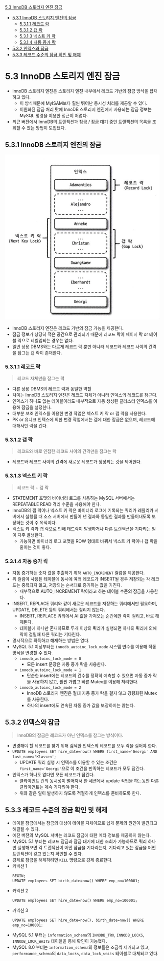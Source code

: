 [5.3 InnoDB 스토리지 엔진 잠금](#53-innodb-스토리지-엔진-잠금)
- [5.3.1 InnoDB 스토리지 엔진의 잠금](#531-innodb-스토리지-엔진의-잠금)
    - [5.3.1.1 레코드 락](#5311-레코드-락)
    - [5.3.1.2 갭 락](#5312-갭-락)
    - [5.3.1.3 넥스트 키 락](#5313-넥스트-키-락)
    - [5.3.1.4 자동 증가 락](#5314-자동-증가-락)
- [5.3.2 인덱스와 잠금](#532-인덱스와-잠금)
- [5.3.3 레코드 수준의 잠금 확인 및 해제](#533-레코드-수준의-잠금-확인-및-해제)

# 5.3 InnoDB 스토리지 엔진 잠금
- InnoDB 스토리지 엔진은 스토리지 엔진 내부에서 레코드 기반의 잠금 방식을 탑재하고 있다.
    - 이 방식때문에 MyISAM보다 훨씬 뛰어난 동시성 처리를 제공할 수 있다.
    - 이원화된 잠금 처리 탓에 InnoDB 스토리지 엔진에서 사용되는 잠금 정보는 MySQL 명령을 이용한 접근이 어렵다.
- 최근 버전에서 InnoDB의 트랜잭션과 잠금 / 잠금 대기 중인 트랜잭션의 목록을 조회할 수 있는 방법이 도입됐다.

## 5.3.1 InnoDB 스토리지 엔진의 잠금
![img](./img/5.1%20InnoDB%20%EC%9E%A0%EA%B8%88%EC%9D%98%20%EC%A2%85%EB%A5%98.png)
- InnoDB 스토리지 엔진은 레코드 기반의 잠금 기능을 제공한다.
- 잠금 정보가 상당히 적은 공간으로 관리되기 때문에 레코드 락이 페이지 락 or 테이블 락으로 레벨업되는 경우는 없다.
- 일반 상용 DBMS와는 다르게 레코드 락 뿐만 아니라 레코드와 레코드 사이의 간격을 잠그는 갭 락이 존재한다.

### 5.3.1.1 레코드 락
> 레코드 자체만을 잠그는 락
- 다른 상용 DBMS의 레코드 락과 동일한 역할
- 차이는 InnoDB 스토리지 엔진은 레코드 자체가 아니라 인덱스의 레코드를 잠근다.
- 인덱스가 하나도 없는 테이블이라도 내부적으로 자동 생성된 클러스터 인덱스를 이용해 잠금을 설정한다.
- 대부분 보조 인덱스를 이용한 변경 작업은 넥스트 키 락 or 갭 락을 사용한다.
- PK or 유니크 인덱스에 의한 변경 작업에서는 갭에 대한 잠금은 없으며, 레코드에 대해서만 락을 건다.

### 5.3.1.2 갭 락
> 레코드와 바로 인접한 레코드 사이의 간격만을 잠그는 락
- 레코드와 레코드 사이의 간격에 새로운 레코드가 생성되는 것을 제어한다.

### 5.3.1.3 넥스트 키 락
> 레코드 락 + 갭 락
- STATEMENT 포맷의 바이너리 로그를 사용하는 MySQL 서버에서는 REPEATABLE READ 격리 수준을 사용해야 한다.
- InnoDB의 갭 락이나 넥스트 키 락은 바이너리 로그에 기록되는 쿼리가 레플리카 서버에서 실행될 때 소스 서버에서 만들어 낸 결과와 동일한 결과를 만들어내도록 보장하는 것이 주 목적이다.
- 넥스트 키 락과 갭 락으로 인해 데드락이 발생하거나 다른 트랜잭션을 기다리는 일이 자주 발생한다.
    - 가능하면 바이너리 로그 포맷을 ROW 형태로 바꿔서 넥스트 키 락이나 갭 락을 줄이는 것이 좋다.

### 5.3.1.4 자동 증가 락
- 자동 증가하는 숫자 값을 추출하기 위해 `AUTO_INCREMENT` 컬럼을 제공한다.
- 위 컬럼이 사용된 테이블에 동시에 여러 레코드가 INSERT될 경우 저장되는 각 레코드는 중복되지 않고, 저장되는 순서대로 증가하는 값을 가진다.
    - 내부적으로 AUTO_INCREMENT 락이라고 하는 테이블 수준의 잠금을 사용한다.
- INSERT, REPLACE 쿼리와 같이 새로운 레코드를 저장하는 쿼리에서만 필요하며, UPDATE, DELETE 등의 쿼리에서는 걸리지 않는다.
    - INSERT, REPLACE 쿼리에서 AI 값을 가져오는 순간에만 락이 걸리고, 바로 해제된다.
    - 테이블에 하나만 존재하므로 두개 이상의 쿼리가 실행되면 하나의 쿼리에 의해 락이 걸릴때 다른 쿼리는 기다린다.
- 명시적으로 획득하고 해제하는 방법은 없다.
- MySQL 5.1 이상부터는 `innodb_autoinc_lock_mode` 시스템 변수를 이용해 작동 방식을 변경할 수 있다.
    - `innodb_autoinc_lock_mode = 0`
        - 모든 insert 문장은 자동 증가 락을 사용한다.
    - `innodb_autoinc_lock_mode = 1`
        - 단순한 insert에는 레코드의 건수를 정확히 예측할 수 있으면 자동 증가 락을 사용하지 않고, 훨씬 가볍고 빠른 Mutex를 이용해 처리한다.
    - `innodb_autoinc_lock_mode = 2`
        - InnoDB 스토리지 엔진은 절대 자동 증가 락을 걸지 않고 경량화된 Mutex를 사용한다.
        - 하나의 insert에도 연속된 자동 증가 값을 보장하지는 않는다.

## 5.3.2 인덱스와 잠금
> InnoDB의 잠금은 레코드가 아닌 인덱스를 잠그는 방식이다.
- 변경해야 할 레코드를 찾기 위해 검색한 인덱스의 레코드를 모두 락을 걸어야 한다.
- `UPDATE employees SET hire_date=now() WHERE first_name='Georgi' AND last_name='Klassen';`
    - UPDATE 쿼리 실행 시 인덱스를 이용할 수 있는 조건은 `first_name='Georgi'`으로 이 조건을 만족하는 레코드가 모두 잠긴다.
- 인덱스가 하나도 없다면 모든 레코드가 잠긴다.
    - 클라이언트 간의 동시성이 떨어져서 한 세션에서 update 작업을 하는동안 다른 클라이언트는 계속 기다려야 한다.
    - 위와 같은 일이 발생하지 않도록 적절하게 인덱스를 준비하도록 한다.

## 5.3.3 레코드 수준의 잠금 확인 및 해제
- 테이블 잠금에서는 잠금의 대상이 테이블 자체이므로 쉽게 문제의 원인이 발견되고 해결될 수 있다.
- 예전 버전의 MySQL 서버는 레코드 잠금에 대한 메타 정보를 제공하지 않는다.
- MySQL 5.1 부터는 레코드 잠금과 잠금 대기에 대한 조회가 가능하므로 쿼리 하나만 실행해보면 각 트랜잭션이 어떤 잠금을 기다리는지, 기다리고 있는 잠금을 어떤 트랜잭션이 갖고 있는지 확인할 수 있다.
- 강제로 잠금을 해제하려면 `KILL` 명령으로 강제 종료한다.
- 커넥션 1
    ```
    BEGIN;
    UPDATE employees SET birth_date=now() WHERE emp_no=100001;
    ```
- 커넥션 2
    ```
    UPDATE employees SET hire_date=now() WHERE emp_no=100001;
    ```
- 커넥션 3
    ```
    UPDATE employees SET hire_date=now(), birth_date=now() WHERE emp_no=100001;
    ```
- MySQL 5.1 부터는 `information_schema`의 `INNODB_TRX`, `INNODB_LOCKS`, `INNODB_LOCK_WAITS` 테이블을 통해 확인이 가능했다.
- MySQL 8.0 부터는 `information_schema`의 정보들은 조금씩 제거되고 있고, `performance_schema`의 `data_locks`, `data_lock_waits` 테이블로 대체되고 있다.
